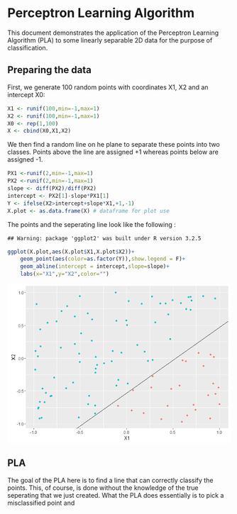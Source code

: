 Perceptron Learning Algorithm
================

This document demonstrates the application of the Perceptron Learning Algorithm (PLA) to some linearly separable 2D data for the purpose of classification.

Preparing the data
------------------

First, we generate 100 random points with coordinates X1, X2 and an intercept X0:

``` r
X1 <- runif(100,min=-1,max=1)
X2 <- runif(100,min=-1,max=1)
X0 <- rep(1,100)
X <- cbind(X0,X1,X2)
```

We then find a random line on he plane to separate these points into two classes. Points above the line are assigned +1 whereas points below are assigned -1.

``` r
PX1 <-runif(2,min=-1,max=1)
PX2 <-runif(2,min=-1,max=1)
slope <- diff(PX2)/diff(PX2)
intercept <- PX2[1]-slope*PX1[1]
Y <- ifelse(X2>intercept+slope*X1,+1,-1)
X.plot <- as.data.frame(X) # dataframe for plot use
```

The points and the seperating line look like the following :

    ## Warning: package 'ggplot2' was built under R version 3.2.5

``` r
ggplot(X.plot,aes(X.plot$X1,X.plot$X2))+
    geom_point(aes(color=as.factor(Y)),show.legend = F)+
    geom_abline(intercept = intercept,slope=slope)+
    labs(x="X1",y="X2",color="")
```

![](perceptron_files/figure-markdown_github/unnamed-chunk-4-1.png)

PLA
---

The goal of the PLA here is to find a line that can correctly classify the points. This, of course, is done without the knowledge of the true seperating that we just created. What the PLA does essentially is to pick a misclassified point and
